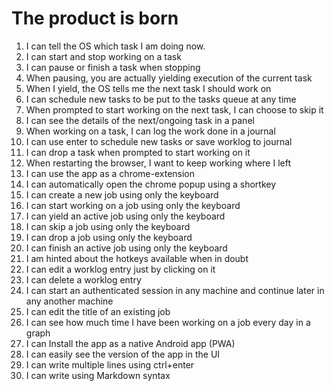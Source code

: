 # The product is born

1. I can tell the OS which task I am doing now.
2. I can start and stop working on a task
3. I can pause or finish a task when stopping
4. When pausing, you are actually yielding execution of the current task
5. When I yield, the OS tells me the next task I should work on
6. I can schedule new tasks to be put to the tasks queue at any time
7. When prompted to start working on the next task, I can choose to skip it
8. I can see the details of the next/ongoing task in a panel
9. When working on a task, I can log the work done in a journal
10. I can use enter to schedule new tasks or save worklog to journal
11. I can drop a task when prompted to start working on it
12. When restarting the browser, I want to keep working where I left
13. I can use the app as a chrome-extension
14. I can automatically open the chrome popup using a shortkey
15. I can create a new job using only the keyboard
16. I can start working on a job using only the keyboard
17. I can yield an active job using only the keyboard
18. I can skip a job using only the keyboard
19. I can drop a job using only the keyboard
20. I can finish an active job using only the keyboard
21. I am hinted about the hotkeys available when in doubt
22. I can edit a worklog entry just by clicking on it
23. I can delete a worklog entry
24. I can start an authenticated session in any machine and continue later in any another machine
25. I can edit the title of an existing job
26. I can see how much time I have been working on a job every day in a graph
27. I can Install the app as a native Android app (PWA)
28. I can easily see the version of the app in the UI
29. I can write multiple lines using ctrl+enter
30. I can write using Markdown syntax
